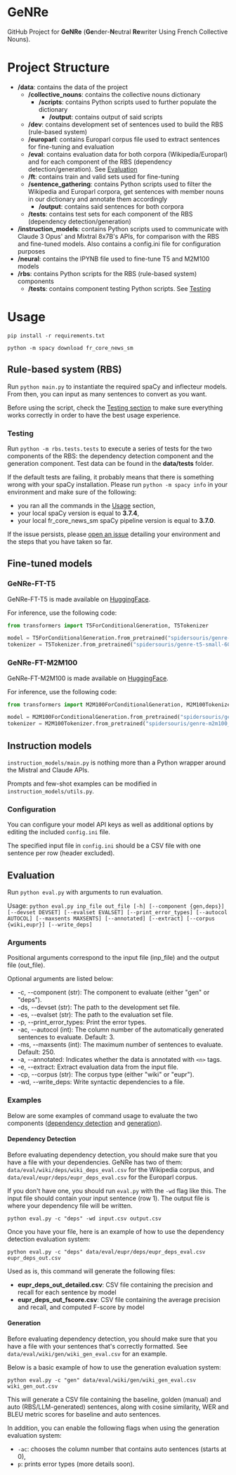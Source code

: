# GeNRe

GitHub Project for **GeNRe** (**Ge**nder-**N**eutral **Re**writer Using French Collective Nouns).

# Project Structure

- **/data**: contains the data of the project
    + **/collective_nouns**: contains the collective nouns dictionary
        * **/scripts**: contains Python scripts used to further populate the dictionary
            - **/output**: contains output of said scripts
    + **/dev**: contains development set of sentences used to build the RBS (rule-based system)
    + **/europarl**: contains Europarl corpus file used to extract sentences for fine-tuning and evaluation
    + **/eval**: contains evaluation data for both corpora (Wikipedia/Europarl) and for each component of the RBS (dependency detection/generation). See [Evaluation](#Evaluation)
    + **/ft**: contains train and valid sets used for fine-tuning
    + **/sentence_gathering**: contains Python scripts used to filter the Wikipedia and Europarl corpora, get sentences with member nouns in our dictionary and annotate them accordingly
        * **/output**: contains said sentences for both corpora
    + **/tests**: contains test sets for each component of the RBS (dependency detection/generation)
- **/instruction_models**: contains Python scripts used to communicate with Claude 3 Opus' and Mixtral 8x7B's APIs, for comparison with the RBS and fine-tuned models. Also contains a config.ini file for configuration purposes
- **/neural**: contains the IPYNB file used to fine-tune T5 and M2M100 models
- **/rbs**: contains Python scripts for the RBS (rule-based system) components
    + **/tests**: contains component testing Python scripts. See [Testing](#Testing)

# Usage

`pip install -r requirements.txt`

`python -m spacy download fr_core_news_sm`

## Rule-based system (RBS)

Run `python main.py` to instantiate the required spaCy and inflecteur models. From then, you can input as many sentences to convert as you want.

Before using the script, check the [Testing section](#Testing) to make sure everything works correctly in order to have the best usage experience.

### Testing

Run `python -m rbs.tests.tests` to execute a series of tests for the two components of the RBS: the dependency detection component and the generation component. Test data can be found in the **data/tests** folder.

If the default tests are failing, it probably means that there is something wrong with your spaCy installation. Please run `python -m spacy info` in your environment and make sure of the following:
- you ran all the commands in the [Usage](#Usage) section,
- your local spaCy version is equal to **3.7.4**,
- your local fr_core_news_sm spaCy pipeline version is equal to **3.7.0**.

If the issue persists, please [open an issue](https://github.com/spidersouris/GeNRe/issues) detailing your environment and the steps that you have taken so far.

## Fine-tuned models

### GeNRe-FT-T5

GeNRe-FT-T5 is made available on [HuggingFace](https://huggingface.co/spidersouris/genre-t5-small-60k).

For inference, use the following code:

```py
from transformers import T5ForConditionalGeneration, T5Tokenizer

model = T5ForConditionalGeneration.from_pretrained("spidersouris/genre-t5-small-60k")
tokenizer = T5Tokenizer.from_pretrained("spidersouris/genre-t5-small-60k")
```

### GeNRe-FT-M2M100

GeNRe-FT-M2M100 is made available on [HuggingFace](https://huggingface.co/spidersouris/genre-t5-small-60k).

For inference, use the following code:

```py
from transformers import M2M100ForConditionalGeneration, M2M100Tokenizer

model = M2M100ForConditionalGeneration.from_pretrained("spidersouris/genre-m2m100_418M")
tokenizer = M2M100Tokenizer.from_pretrained("spidersouris/genre-m2m100_418M")
```

## Instruction models

`instruction_models/main.py` is nothing more than a Python wrapper around the Mistral and Claude APIs.

Prompts and few-shot examples can be modified in `instruction_models/utils.py`.

### Configuration

You can configure your model API keys as well as additional options by editing the included `config.ini` file.

The specified input file in `config.ini` should be a CSV file with one sentence per row (header excluded).

## Evaluation

Run `python eval.py` with arguments to run evaluation.

Usage: `python eval.py inp_file out_file [-h] [--component {gen,deps}] [--devset DEVSET] [--evalset EVALSET] [--print_error_types] [--autocol AUTOCOL] [--maxsents MAXSENTS] [--annotated] [--extract] [--corpus {wiki,eupr}] [--write_deps]`

### Arguments

Positional arguments correspond to the input file (inp_file) and the output file (out_file).

Optional arguments are listed below:
- -c, --component (str): The component to evaluate (either "gen" or "deps").
- -ds, --devset (str): The path to the development set file.
- -es, --evalset (str): The path to the evaluation set file.
- -p, --print_error_types: Print the error types.
- -ac, --autocol (int): The column number of the automatically generated sentences to evaluate. Default: 3.
- -ms, --maxsents (int): The maximum number of sentences to evaluate. Default: 250.
- -a, --annotated: Indicates whether the data is annotated with `<n>` tags.
- -e, --extract: Extract evaluation data from the input file.
- -cp, --corpus (str): The corpus type (either "wiki" or "eupr").
- -wd, --write_deps: Write syntactic dependencies to a file.

### Examples

Below are some examples of command usage to evaluate the two components ([dependency detection](#Dependency_Detection) and [generation](#Generation)).

#### Dependency Detection

Before evaluating dependency detection, you should make sure that you have a file with your dependencies. GeNRe has two of them: `data/eval/wiki/deps/wiki_deps_eval.csv` for the Wikipedia corpus, and `data/eval/eupr/deps/eupr_deps_eval.csv` for the Europarl corpus.

If you don't have one, you should run `eval.py` with the `-wd` flag like this. The input file should contain your input sentence (row 1). The output file is where your dependency file will be written.

`python eval.py -c "deps" -wd input.csv output.csv`

Once you have your file, here is an example of how to use the dependency detection evaluation system:

`python eval.py -c "deps" data/eval/eupr/deps/eupr_deps_eval.csv eupr_deps_out.csv`

Used as is, this command will generate the following files:
- **eupr_deps_out_detailed.csv**: CSV file containing the precision and recall for each sentence by model
- **eupr_deps_out_fscore.csv**: CSV file containing the average precision and recall, and computed F-score by model

#### Generation

Before evaluating dependency detection, you should make sure that you have a file with your sentences that's correctly formatted. See `data/eval/wiki/gen/wiki_gen_eval.csv` for an example.

Below is a basic example of how to use the generation evaluation system:

`python eval.py -c "gen" data/eval/wiki/gen/wiki_gen_eval.csv wiki_gen_out.csv`

This will generate a CSV file containing the baseline, golden (manual) and auto (RBS/LLM-generated) sentences, along with cosine similarity, WER and BLEU metric scores for baseline and auto sentences.

In addition, you can enable the following flags when using the generation evaluation system:

- `-ac`: chooses the column number that contains auto sentences (starts at 0),
- `p`: prints error types (more details soon).